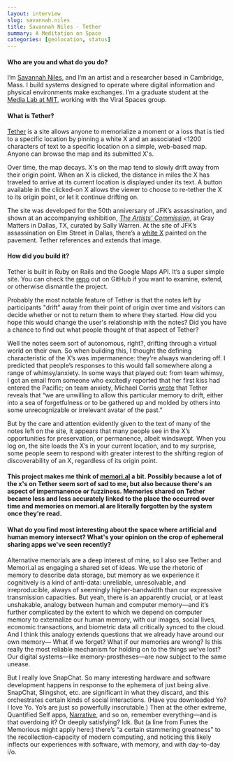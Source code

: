```yaml
---
layout: interview
slug: savannah.niles
title: Savannah Niles - Tether
summary: A Meditation on Space
categories: [geolocation, status]
---
```


#### Who are you and what do you do?

I’m [Savannah Niles](http://www.savannahniles.com/), and I’m an artist and a researcher based in Cambridge, Mass. I build systems designed to operate where digital information and physical environments make exchanges. I’m a graduate student at the [Media Lab at MIT](http://www.media.mit.edu/), working with the Viral Spaces group.

#### What is Tether?

[Tether](http://www.tether.cc/) is a site allows anyone to memorialize a moment or a loss that is tied to a specific location by pinning a white X and an associated <1200 characters of text to a specific location on a simple, web-based map. Anyone can browse the map and its submitted X's.

Over time, the map decays. X's on the map tend to slowly drift away from their origin point. When an X is clicked, the distance in miles the X has traveled to arrive at its current location is displayed under its text. A button available in the clicked-on X allows the viewer to choose to re-tether the X to its origin point, or let it continue drifting on.

The site was developed for the 50th anniversary of JFK’s assassination, and shown at an accompanying exhibition, [*The Artists’ Commission*](http://blog.savannahniles.com/post/67368033700/gray-matters-gallery-invites-you-to-the-opening), at Gray Matters in Dallas, TX, curated by Sally Warren. At the site of JFK’s assassination on Elm Street in Dallas, there’s a [white X](https://www.google.com/search?q=jfk+elm+street+x&espv=2&source=lnms&tbm=isch&sa=X&ei=hl60U4WsGMqrsASdi4CYBQ&ved=0CAYQ_AUoAQ&biw=1419&bih=695) painted on the pavement. Tether references and extends that image.

#### How did you build it?

Tether is built in Ruby on Rails and the Google Maps API. It’s a super simple site. You can check the [repo](https://github.com/savannahniles/JFK) out on GitHub if you want to examine, extend, or otherwise dismantle the project.

Probably the most notable feature of Tether is that the notes left by participants "drift" away from their point of origin over time and visitors can decide whether or not to return them to where they started. How did you hope this would change the user's relationship with the notes? Did you have a chance to find out what people thought of that aspect of Tether?

Well the notes seem sort of autonomous, right?, drifting through a virtual world on their own. So when building this, I thought the defining characteristic of the X’s was impermanence: they’re always wandering off. I predicted that people’s responses to this would fall somewhere along a range of whimsy/anxiety.
In some ways that played out: from team whimsy, I got an email from someone who excitedly reported that her first kiss had entered the Pacific; on team anxiety, Michael Corris [wrote](http://glasstire.com/2013/12/12/the-artists-commission-at-gray-matters/) that Tether reveals that “we are unwilling to allow this particular memory to drift, either into a sea of forgetfulness or to be gathered up and molded by others into some unrecognizable or irrelevant avatar of the past.”

But by the care and attention evidently given to the text of many of the notes left on the site, it appears that many people see in the X’s opportunities for preservation, or permanence, albeit windswept. When you log on, the site loads the X’s in your current location, and to my surprise, some people seem to respond with greater interest to the shifting region of discoverability of an X, regardless of its origin point.

#### This project makes me think of [memori.al](http://www.savannahniles.com/memori-al) a bit. Possibly because a lot of the x's on Tether seem sort of sad to me, but also because there's an aspect of impermanence or fuzziness. Memories shared on Tether became less and less accurately linked to the place the occurred over time and memories on memori.al are literally forgotten by the system once they're read.

#### What do you find most interesting about the space where artificial and human memory intersect? What's your opinion on the crop of ephemeral sharing apps we've seen recently?

Alternative memorials are a deep interest of mine, so I also see Tether and Memori.al as engaging a shared set of ideas. We use the rhetoric of memory to describe data storage, but memory as we experience it cognitively is a kind of anti-data: unreliable, unresolvable, and irreproducible, always of seemingly higher-bandwidth than our expressive transmission capacities. But yeah, there is an apparently crucial, or at least unshakable, analogy between human and computer memory—and it’s further complicated by the extent to which we depend on computer memory to externalize our human memory, with our images, social lives, economic transactions, and biometric data all critically synced to the cloud. And I think this analogy extends questions that we already have around our own memory— What if we forget? What if our memories are wrong? Is this really the most reliable mechanism for holding on to the things we’ve lost? Our digital systems—like memory-prostheses—are now subject to the same unease.

But I really love SnapChat. So many interesting hardware and software development happens in response to the ephemera of just being alive. SnapChat, Slingshot, etc. are significant in what they discard, and this orchestrates certain kinds of social interactions. (Have you downloaded Yo? I love Yo. Yo’s are just so powerfully inscrutable.) Then at the other extreme, Quantified Self apps, [Narrative](http://getnarrative.com/), and so on, remember everything—and is that overdoing it? Or deeply satisfying? Idk. But (a line from Funes the Memorious might apply here:) there’s “a certain stammering greatness” to the recollection-capacity of modern computing, and noticing this likely inflects our experiences with software, with memory, and with day-to-day i/o.
